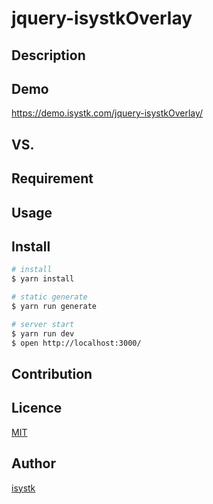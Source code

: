 jquery-isystkOverlay
====

## Description

## Demo
https://demo.isystk.com/jquery-isystkOverlay/

## VS. 

## Requirement

## Usage

## Install

``` bash
# install
$ yarn install

# static generate
$ yarn run generate

# server start
$ yarn run dev
$ open http://localhost:3000/
```

## Contribution

## Licence

[MIT](https://github.com/isystk/jquery-isystkOverlay/LICENCE)

## Author

[isystk](https://github.com/isystk)


